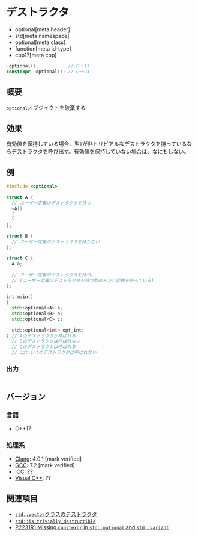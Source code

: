 # デストラクタ
* optional[meta header]
* std[meta namespace]
* optional[meta class]
* function[meta id-type]
* cpp17[meta cpp]

```cpp
~optional();           // C++17
constexpr ~optional(); // C++23
```

## 概要
`optional`オブジェクトを破棄する


## 効果
有効値を保持している場合、型`T`が非トリビアルなデストラクタを持っているならデストラクタを呼び出す。有効値を保持していない場合は、なにもしない。


## 例
```cpp example
#include <optional>

struct A {
  // ユーザー定義のデストラクタを持つ
  ~A()
  {
  }
};

struct B {
  // ユーザー定義のデストラクタを持たない
};

struct C {
  A a;

  // ユーザー定義のデストラクタを持つ。
  // (ユーザー定義のデストラクタを持つ型のメンバ変数を持っている)
};

int main()
{
  std::optional<A> a;
  std::optional<B> b;
  std::optional<C> c;

  std::optional<int> opt_int;
} // Aのデストラクタが呼ばれる
  // Bのデストラクタは呼ばれない
  // Cのデストラクタは呼ばれる
  // opt_intのデストラクタは呼ばれない
```

### 出力
```
```

## バージョン
### 言語
- C++17

### 処理系
- [Clang](/implementation.md#clang): 4.0.1 [mark verified]
- [GCC](/implementation.md#gcc): 7.2 [mark verified]
- [ICC](/implementation.md#icc): ??
- [Visual C++](/implementation.md#visual_cpp): ??


## 関連項目
- [`std::vector`クラスのデストラクタ](/reference/vector/vector/op_destructor.md)
- [`std::is_trivially_destructible`](/reference/type_traits/is_trivially_destructible.md)
- [P2231R1 Missing `constexpr` in `std::optional` and `std::variant`](https://www.open-std.org/jtc1/sc22/wg21/docs/papers/2021/p2231r1.html)
